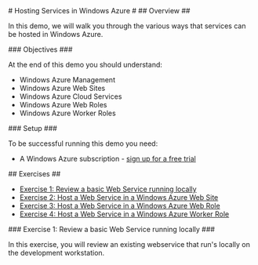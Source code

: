 ﻿<a name="Title" />
# Hosting Services in Windows Azure #

<a name="Overview" />
## Overview ##

In this demo, we will walk you through the various ways that services can be hosted in Windows Azure.

<a name="objectives" />
### Objectives ###

At the end of this demo you should understand:

- Windows Azure Management
- Windows Azure Web Sites
- Windows Azure Cloud Services
- Windows Azure Web Roles
- Windows Azure Worker Roles

<a name="setup" />
### Setup ###

To be successful running this demo you need:

- A Windows Azure subscription - [sign up for a free trial](http://aka.ms/WATK-FreeTrial) 

<a name="exercises" />
## Exercises ##

- [Exercise 1: Review a basic Web Service running locally](#Exercise1)
- [Exercise 2: Host a Web Service in a Windows Azure Web Site](#Exercise2)
- [Exercise 3: Host a Web Service in a Windows Azure Web Role](#Exercise3)
- [Exercise 4: Host a Web Service in a Windows Azure Worker Role](#Exercise4)

<!--  
========================================
Exercise 1 
========================================
-->

<a name="Exercise1" />
### Exercise 1: Review a basic Web Service running locally ###

In this exercise, you will review an existing webservice that run's locally on the development workstation.  


